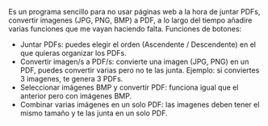 Es un programa sencillo para no usar páginas web a la hora de juntar PDFs, convertir imagenes (JPG, PNG, BMP) a PDF, a lo largo del tiempo añadire varias funciones que me vayan haciendo falta. 
Funciones de botones: 
  - Juntar PDFs: puedes elegir el orden (Ascendente / Descendente) en el que quieras organizar los PDFs.
  - Convertir imagen/s a PDF/s: convierte una imagen (JPG, PNG) en un PDF, puedes convertir varias pero no te las junta. Ejemplo: si conviertes 3 imagenes, te genera 3 PDFs.
  - Seleccionar imágenes BMP y convertir PDF: funciona igual que el anterior pero con imágenes BMP.
  - Combinar varias imágenes en un solo PDF: las imagenes deben tener el mismo tamaño y te las junta en un solo PDF.
